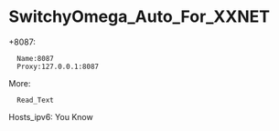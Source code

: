 # SwitchyOmega_Auto_For_XXNET

+8087:
      
      Name:8087
      Proxy:127.0.0.1:8087

More:

      Read_Text


Hosts_ipv6:
      You Know
